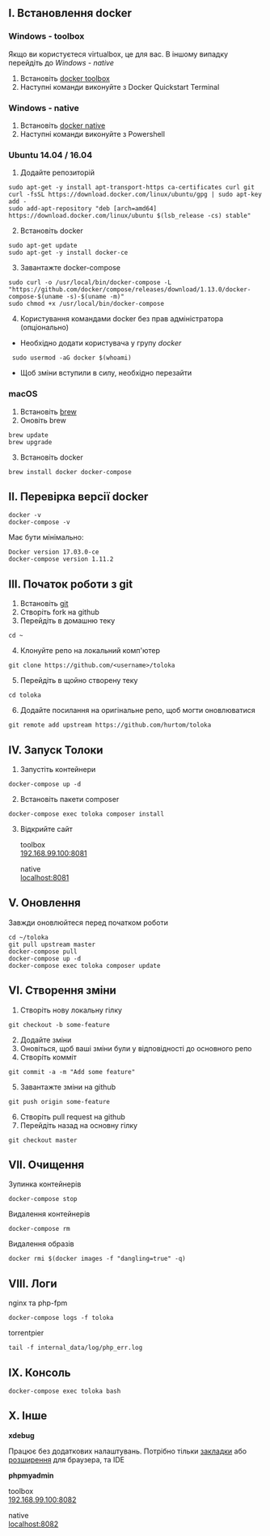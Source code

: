 ## I. Встановлення docker

### Windows - toolbox

Якщо ви користуєтеся virtualbox, це для вас. В іншому випадку перейдіть до *Windows - native*

1. Встановіть [docker toolbox](https://www.docker.com/products/docker-toolbox)
2. Наступні команди виконуйте з Docker Quickstart Terminal

### Windows - native

1. Встановіть [docker native](https://store.docker.com/search?type=edition&offering=community)
2. Наступні команди виконуйте з Powershell

### Ubuntu 14.04 / 16.04

1. Додайте репозиторій

```
sudo apt-get -y install apt-transport-https ca-certificates curl git
curl -fsSL https://download.docker.com/linux/ubuntu/gpg | sudo apt-key add -
sudo add-apt-repository "deb [arch=amd64] https://download.docker.com/linux/ubuntu $(lsb_release -cs) stable"
```

2. Встановіть docker

```
sudo apt-get update
sudo apt-get -y install docker-ce
```

3. Завантажте docker-compose

```
sudo curl -o /usr/local/bin/docker-compose -L "https://github.com/docker/compose/releases/download/1.13.0/docker-compose-$(uname -s)-$(uname -m)"
sudo chmod +x /usr/local/bin/docker-compose
```
4. Користування командами docker без прав адміністратора (опціонально)

  - Необхідно додати користувача у групу _docker_
    
```
 sudo usermod -aG docker $(whoami) 
```

   - Щоб зміни вступили в силу, необхідно перезайти
### macOS

1. Встановіть [brew](https://brew.sh/)
2. Оновіть brew

```
brew update
brew upgrade
```

3. Встановіть docker

```
brew install docker docker-compose
```

## II. Перевірка версії docker

```
docker -v
docker-compose -v
```

Має бути мінімально:

```
Docker version 17.03.0-ce
docker-compose version 1.11.2
```

## III. Початок роботи з git

1. Встановіть [git](https://git-scm.com/downloads)
2. Створіть fork на github
3. Перейдіть в домашню теку

```
cd ~
```

4. Клонуйте репо на локальний комп'ютер

```
git clone https://github.com/<username>/toloka
```

5. Перейдіть в щойно створену теку

```
cd toloka
```

6. Додайте посилання на оригінальне репо, щоб могти оновлюватися

```
git remote add upstream https://github.com/hurtom/toloka
```

## IV. Запуск Толоки

1. Запустіть контейнери

```
docker-compose up -d
```

2. Встановіть пакети composer

```
docker-compose exec toloka composer install
```

3. Відкрийте сайт

    toolbox  
    [192.168.99.100:8081](http://192.168.99.100:8081)

    native  
    [localhost:8081](http://localhost:8081)

## V. Оновлення

Завжди оновлюйтеся перед початком роботи

```
cd ~/toloka
git pull upstream master
docker-compose pull
docker-compose up -d
docker-compose exec toloka composer update
```

## VI. Створення зміни


1. Створіть нову локальну гілку

```
git checkout -b some-feature
```

2. Додайте зміни
3. Оновіться, щоб ваші зміни були у відповідності до основного репо
4. Створіть комміт

```
git commit -a -m "Add some feature"
```

5. Завантажте зміни на github

```
git push origin some-feature
```

6. Створіть pull request на github
7. Перейдіть назад на основну гілку

```
git checkout master
```


## VII. Очищення

Зупинка контейнерів 

```
docker-compose stop
```

Видалення контейнерів

```
docker-compose rm
```

Видалення образів

```
docker rmi $(docker images -f "dangling=true" -q)
```

## VIII. Логи

nginx та php-fpm

```
docker-compose logs -f toloka
```

torrentpier

```
tail -f internal_data/log/php_err.log
```

## IX. Консоль

```
docker-compose exec toloka bash
```

## X. Інше

**xdebug**

Працює без додаткових налаштувань. Потрібно тільки [закладки](https://www.jetbrains.com/phpstorm/marklets/) або [розширення](https://chrome.google.com/webstore/detail/xdebug-helper/eadndfjplgieldjbigjakmdgkmoaaaoc) для браузера, та IDE

**phpmyadmin**

toolbox  
[192.168.99.100:8082](http://192.168.99.100:8082)

native  
[localhost:8082](http://localhost:8082)
